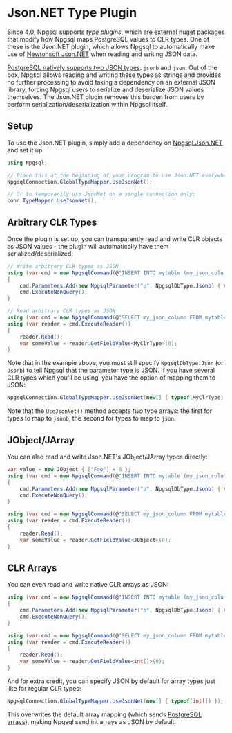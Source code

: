# Json.NET Type Plugin

Since 4.0, Npgsql supports *type plugins*, which are external nuget packages that modify how Npgsql maps PostgreSQL values to CLR types. One of these is the Json.NET plugin, which allows Npgsql to automatically make use of [Newtonsoft Json.NET](http://www.newtonsoft.com/json) when reading and writing JSON data.

[PostgreSQL natively supports two JSON types](https://www.postgresql.org/docs/current/static/datatype-json.html): `jsonb` and `json`. Out of the box, Npgsql allows reading and writing these types as strings and provides no further processing to avoid taking a dependency on an external JSON library, forcing Npgsql users to serialize and deserialize JSON values themselves. The Json.NET plugin removes this burden from users by perform serialization/deserialization within Npgsql itself.

## Setup

To use the Json.NET plugin, simply add a dependency on [Npgsql.Json.NET](https://www.nuget.org/packages/Npgsql.Json.NET) and set it up:

```c#
using Npgsql;

// Place this at the beginning of your program to use Json.NET everywhere (recommended)
NpgsqlConnection.GlobalTypeMapper.UseJsonNet();

// Or to temporarily use JsonNet on a single connection only:
conn.TypeMapper.UseJsonNet();
```

## Arbitrary CLR Types

Once the plugin is set up, you can transparently read and write CLR objects as JSON values - the plugin will automatically have them serialized/deserialized:

```c#
// Write arbitrary CLR types as JSON
using (var cmd = new NpgsqlCommand(@"INSERT INTO mytable (my_json_column) VALUES (@p)", conn))
{
    cmd.Parameters.Add(new NpgsqlParameter("p", NpgsqlDbType.Jsonb) { Value = MyClrType });
    cmd.ExecuteNonQuery();
}

// Read arbitrary CLR types as JSON
using (var cmd = new NpgsqlCommand(@"SELECT my_json_column FROM mytable", conn))
using (var reader = cmd.ExecuteReader())
{
    reader.Read();
    var someValue = reader.GetFieldValue<MyClrType>(0);
}
```

Note that in the example above, you must still specify `NpgsqlDbType.Json` (or `Jsonb`) to tell Npgsql that the parameter type is JSON. If you have several CLR types which you'll be using, you have the option of mapping them to JSON:

```c#
NpgsqlConnection.GlobalTypeMapper.UseJsonNet(new[] { typeof(MyClrType) });
```

Note that the `UseJsonNet()` method accepts *two* type arrays: the first for types to map to `jsonb`, the second for types to map to `json`.

## JObject/JArray

You can also read and write Json.NET's JObject/JArray types directly:

```c#
var value = new JObject { ["Foo"] = 8 };
using (var cmd = new NpgsqlCommand(@"INSERT INTO mytable (my_json_column) VALUES (@p)", conn))
{
    cmd.Parameters.Add(new NpgsqlParameter("p", NpgsqlDbType.Jsonb) { Value = value });
    cmd.ExecuteNonQuery();
}

using (var cmd = new NpgsqlCommand(@"SELECT my_json_column FROM mytable", conn))
using (var reader = cmd.ExecuteReader())
{
    reader.Read();
    var someValue = reader.GetFieldValue<JObject>(0);
}
```

## CLR Arrays

You can even read and write native CLR arrays as JSON:

```c#
using (var cmd = new NpgsqlCommand(@"INSERT INTO mytable (my_json_column) VALUES (@p)", conn))
{
    cmd.Parameters.Add(new NpgsqlParameter("p", NpgsqlDbType.Jsonb) { Value = new[] { 1, 2, 3} });
    cmd.ExecuteNonQuery();
}

using (var cmd = new NpgsqlCommand(@"SELECT my_json_column FROM mytable", conn))
using (var reader = cmd.ExecuteReader())
{
    reader.Read();
    var someValue = reader.GetFieldValue<int[]>(0);
}
```

And for extra credit, you can specify JSON by default for array types just like for regular CLR types:

```c#
NpgsqlConnection.GlobalTypeMapper.UseJsonNet(new[] { typeof(int[]) });
```

This overwrites the default array mapping (which sends [PostgreSQL arrays](https://www.postgresql.org/docs/current/static/arrays.html)), making Npgsql send int arrays as JSON by default.
